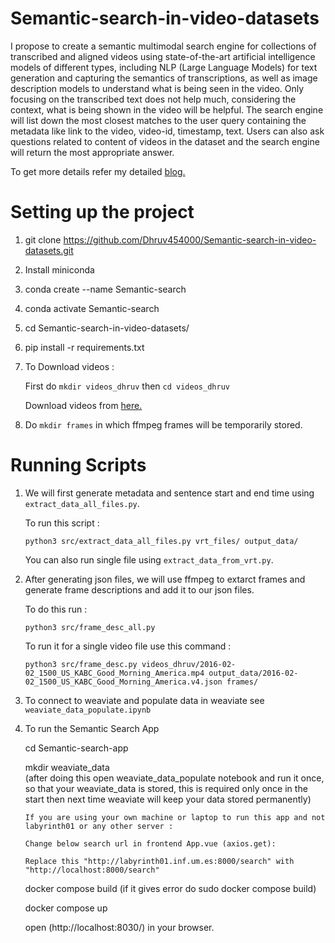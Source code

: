 # Semantic-search-in-video-datasets

I propose to create a semantic multimodal search engine for collections of transcribed and aligned videos using state-of-the-art artificial intelligence models of different types, including NLP (Large Language Models) for text generation and capturing the semantics of transcriptions, as well as image description models to understand what is being seen in the video. Only focusing on the transcribed text does not help much, considering the context, what is being shown in the video will be helpful. The search engine will list down the most closest matches to the user query containing the metadata like link to the video, video-id, timestamp, text. Users can also ask questions related to content of videos in the dataset and the search engine will return the most appropriate answer.

To get more details refer my detailed [blog.](https://dhruv-kunjadiya.notion.site/Semantic-search-in-video-datasets-3c73c303c56748b497a975b1397d84e)


# Setting up the project

1. git clone https://github.com/Dhruv454000/Semantic-search-in-video-datasets.git

2. Install miniconda

3. conda create --name Semantic-search

4. conda activate Semantic-search
5. cd Semantic-search-in-video-datasets/

6. pip install -r requirements.txt

7. To Download videos :

   First do  ```mkdir videos_dhruv``` then ```cd videos_dhruv```

   Download videos from [here.](https://drive.google.com/drive/folders/1lreNRRVrBYWALZxHeQcsEcivk-jMTOQQ?usp=sharing)

8. Do ```mkdir frames``` in which ffmpeg frames will be temporarily stored.

# Running Scripts

1. We will first generate metadata and sentence start and end time using ```extract_data_all_files.py```.

    To run this script :

    ```
    python3 src/extract_data_all_files.py vrt_files/ output_data/ 
    ```
    You can also run single file using ```extract_data_from_vrt.py```.

2. After generating json files, we will use ffmpeg to extarct frames and generate frame descriptions and add it to our json files.

    To do this run :

    ```
    python3 src/frame_desc_all.py
    ```

    To run it for a single video file use this command :

    ```
    python3 src/frame_desc.py videos_dhruv/2016-02-02_1500_US_KABC_Good_Morning_America.mp4 output_data/2016-02-02_1500_US_KABC_Good_Morning_America.v4.json frames/
    ```

3. To connect to weaviate and populate data in weaviate see ```weaviate_data_populate.ipynb```


4. To run the Semantic Search App

    cd Semantic-search-app

    mkdir weaviate_data  
    (after doing this open weaviate_data_populate notebook and run it once, so that your weaviate_data is stored, this is required only once in the start then next time weaviate will keep your data stored permanently)

    ```
    If you are using your own machine or laptop to run this app and not labyrinth01 or any other server :

    Change below search url in frontend App.vue (axios.get):

    Replace this "http://labyrinth01.inf.um.es:8000/search" with "http://localhost:8000/search"
    ```
    docker compose build  (if it gives error do sudo docker compose build)

    docker compose up

    open (http://localhost:8030/) in your browser.




